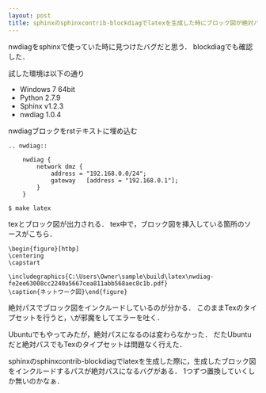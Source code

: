 ```yaml
---
layout: post
title: sphinxのsphinxcontrib-blockdiagでlatexを生成した時にブロック図が絶対パスになる
---
```



nwdiagをsphinxで使っていた時に見つけたバグだと思う．
blockdiagでも確認した．

試した環境は以下の通り

- Windows 7 64bit
- Python 2.7.9
- Sphinx v1.2.3
- nwdiag 1.0.4

nwdiagブロックをrstテキストに埋め込む

```
.. nwdiag::

	nwdiag {
		network dmz {
			address = "192.168.0.0/24";
			gateway   [address = "192.168.0.1"];
		}
	}

```


```Bash
$ make latex
```

texとブロック図が出力される．
tex中で，ブロック図を挿入している箇所のソースがこちら．

```TeX
\begin{figure}[htbp]
\centering
\capstart

\includegraphics{C:\Users\Owner\sample\build\latex\nwdiag-fe2ee63008cc2240a5667cea811abb568aec8c1b.pdf}
\caption{ネットワーク図}\end{figure}
```

絶対パスでブロック図をインクルードしているのが分かる．
このままTexのタイプセットを行うと，`\`が邪魔をしてエラーを吐く．

Ubuntuでもやってみたが，絶対パスになるのは変わらなかった．
だたUbuntuだと絶対パスでもTexのタイプセットは問題なく行えた．

sphinxのsphinxcontrib-blockdiagでlatexを生成した際に，生成したブロック図をインクルードするパスが絶対パスになるバグがある．
1つずつ置換していくしか無いのかなぁ．